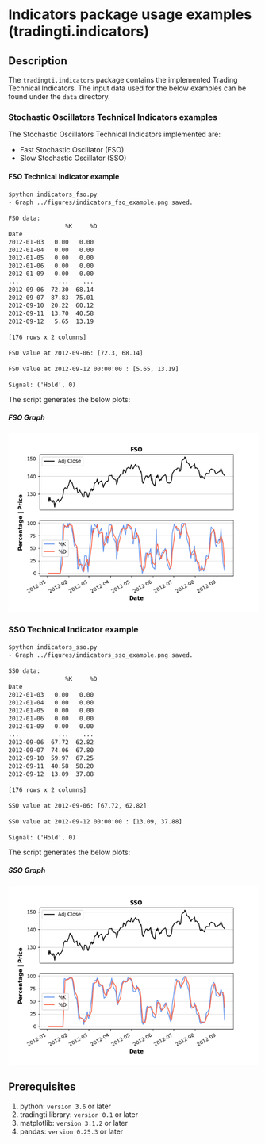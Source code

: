# Indicators package usage examples (tradingti.indicators)
## Description
The `tradingti.indicators` package contains the implemented Trading Technical Indicators. The input data used for the below examples can be found under the `data` directory.

### Stochastic Oscillators Technical Indicators examples
The Stochastic Oscillators Technical Indicators implemented are:
- Fast Stochastic Oscillator (FSO)
- Slow Stochastic Oscillator (SSO)

#### FSO Technical Indicator example
```
$python indicators_fso.py
- Graph ../figures/indicators_fso_example.png saved.

FSO data:
                %K     %D
Date
2012-01-03   0.00   0.00
2012-01-04   0.00   0.00
2012-01-05   0.00   0.00
2012-01-06   0.00   0.00
2012-01-09   0.00   0.00
...           ...    ...
2012-09-06  72.30  68.14
2012-09-07  87.83  75.01
2012-09-10  20.22  60.12
2012-09-11  13.70  40.58
2012-09-12   5.65  13.19

[176 rows x 2 columns]

FSO value at 2012-09-06: [72.3, 68.14]

FSO value at 2012-09-12 00:00:00 : [5.65, 13.19]

Signal: ('Hold', 0)
```

The script generates the below plots:

##### FSO Graph
![](../figures/indicators_fso_example.png?raw=true)


### SSO Technical Indicator example
```
$python indicators_sso.py
- Graph ../figures/indicators_sso_example.png saved.

SSO data:
                %K     %D
Date
2012-01-03   0.00   0.00
2012-01-04   0.00   0.00
2012-01-05   0.00   0.00
2012-01-06   0.00   0.00
2012-01-09   0.00   0.00
...           ...    ...
2012-09-06  67.72  62.82
2012-09-07  74.06  67.80
2012-09-10  59.97  67.25
2012-09-11  40.58  58.20
2012-09-12  13.09  37.88

[176 rows x 2 columns]

SSO value at 2012-09-06: [67.72, 62.82]

SSO value at 2012-09-12 00:00:00 : [13.09, 37.88]

Signal: ('Hold', 0)
```

The script generates the below plots:

##### SSO Graph
![](../figures/indicators_sso_example.png?raw=true)

## Prerequisites
1. python: `version 3.6` or later
2. tradingti library: `version 0.1` or later
3. matplotlib: `version 3.1.2` or later
4. pandas: `version 0.25.3` or later

